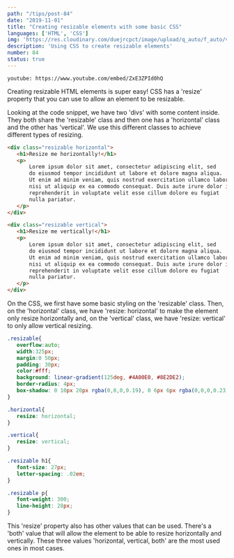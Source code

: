 ```yaml
---
path: "/tips/post-84"
date: "2019-11-01"
title: "Creating resizable elements with some basic CSS"
languages: ['HTML', 'CSS']
img: 'https://res.cloudinary.com/duejrcpct/image/upload/q_auto/f_auto/v1587072643/tips/84-1_yp47xx.png'
description: 'Using CSS to create resizable elements'
number: 84
status: true
---
```


`youtube: https://www.youtube.com/embed/ZxE3ZPId0hQ`

Creating resizable HTML elements is super easy! CSS has a 'resize' property that you can use to allow an element to be resizable.

Looking at the code snippet, we have two 'divs' with some content inside. They both share the 'resizable' class and then one has a 'horizontal' class and the other has 'vertical'. We use this different classes to achieve different types of resizing.

 ```html
<div class="resizable horizontal">
    <h1>Resize me horizontally!</h1>
    <p>
        Lorem ipsum dolor sit amet, consectetur adipiscing elit, sed
        do eiusmod tempor incididunt ut labore et dolore magna aliqua.
        Ut enim ad minim veniam, quis nostrud exercitation ullamco laboris
        nisi ut aliquip ex ea commodo consequat. Duis aute irure dolor in
        reprehenderit in voluptate velit esse cillum dolore eu fugiat
        nulla pariatur.
    </p>
</div>

<div class="resizable vertical">
    <h1>Resize me vertically!</h1>
    <p>
        Lorem ipsum dolor sit amet, consectetur adipiscing elit, sed
        do eiusmod tempor incididunt ut labore et dolore magna aliqua.
        Ut enim ad minim veniam, quis nostrud exercitation ullamco laboris
        nisi ut aliquip ex ea commodo consequat. Duis aute irure dolor in
        reprehenderit in voluptate velit esse cillum dolore eu fugiat
        nulla pariatur.
    </p>
</div>
 ```

On the CSS, we first have some basic styling on the 'resizable' class. Then, on the 'horizontal' class, we have 'resize: horizontal' to make the element only resize horizontally and, on the 'vertical' class, we have 'resize: vertical' to only allow vertical resizing.

 ```css
.resizable{
    overflow:auto;
    width:325px;
    margin:0 50px;
    padding: 30px;
    color:#fff;
    background: linear-gradient(125deg, #4A00E0, #8E2DE2);
    border-radius: 4px;
    box-shadow: 0 10px 20px rgba(0,0,0,0.19), 0 6px 6px rgba(0,0,0,0.23);
}

.horizontal{
    resize: horizontal;
}

.vertical{
    resize: vertical;
}

.resizable h1{
    font-size: 27px;
    letter-spacing: .02em;
}

.resizable p{
    font-weight: 300;
    line-height: 28px;
}
 ```

This 'resize' property also has other values that can be used. There's a 'both' value that will allow the element to be able to resize horizontally and vertically.
These three values 'horizontal, vertical, both' are the most used ones in most cases.

